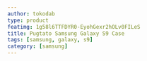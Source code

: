 ```yaml
---
author: tokodab
type: product
featimg: 1g58l6TTFDYR0-EyohGexr2hOLv0FILeS
title: Pugtato Samsung Galaxy S9 Case
tags: [samsung, galaxy, s9]
category: [samsung]
---
```

